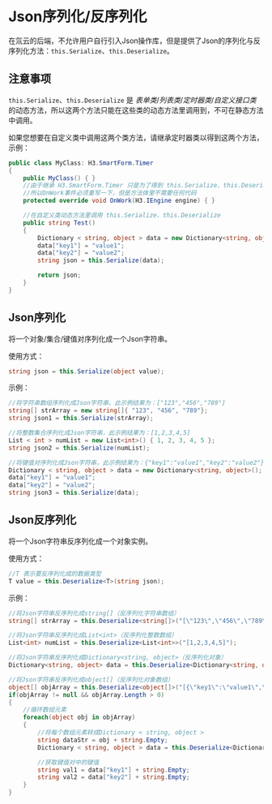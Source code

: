 # Json序列化/反序列化

在氚云的后端，不允许用户自行引入Json操作库，但是提供了Json的序列化与反序列化方法：```this.Serialize```、```this.Deserialize```。

## 注意事项

```this.Serialize```、```this.Deserialize``` 是 *表单类*/*列表类*/*定时器类*/*自定义接口类* 的动态方法，所以这两个方法只能在这些类的动态方法里调用到，不可在静态方法中调用。

如果您想要在自定义类中调用这两个类方法，请继承定时器类以得到这两个方法，示例：
``` cs
public class MyClass: H3.SmartForm.Timer
{
    public MyClass() { }
    //由于继承 H3.SmartForm.Timer 只是为了得到 this.Serialize、this.Deserialize 两个方法
    //所以OnWork事件必须重写一下，但是方法体里不需要任何代码
    protected override void OnWork(H3.IEngine engine) { }

    //在自定义类动态方法里调用 this.Serialize、this.Deserialize
    public string Test()
    {
        Dictionary < string, object > data = new Dictionary<string, object>();
        data["key1"] = "value1";
        data["key2"] = "value2";
        string json = this.Serialize(data);

        return json;
    }
}
```


## Json序列化

将一个对象/集合/键值对序列化成一个Json字符串。

使用方式：
``` cs
string json = this.Serialize(object value);
```

示例：
``` cs
//将字符串数组序列化成Json字符串，此示例结果为：["123","456","789"]
string[] strArray = new string[]{ "123", "456", "789"};
string json1 = this.Serialize(strArray);

//将整数集合序列化成Json字符串，此示例结果为：[1,2,3,4,5]
List < int > numList = new List<int>() { 1, 2, 3, 4, 5 };
string json2 = this.Serialize(numList);

//将键值对序列化成Json字符串，此示例结果为：{"key1":"value1","key2":"value2"}
Dictionary < string, object > data = new Dictionary<string, object>();
data["key1"] = "value1";
data["key2"] = "value2";
string json3 = this.Serialize(data);
```


## Json反序列化

将一个Json字符串反序列化成一个对象实例。

使用方式：
``` cs
//T 表示要反序列化成的数据类型
T value = this.Deserialize<T>(string json);
```

示例：
``` cs
//将Json字符串反序列化成string[]（反序列化字符串数组）
string[] strArray = this.Deserialize<string[]>("[\"123\",\"456\",\"789\"]");

//将Json字符串反序列化成List<int>（反序列化整数数组）
List<int> numList = this.Deserialize<List<int>>("[1,2,3,4,5]");

//将Json字符串反序列化成Dictionary<string, object>（反序列化对象）
Dictionary<string, object> data = this.Deserialize<Dictionary<string, object>>("{\"key1\":\"value1\",\"key2\":\"value2\"}");

//将Json字符串反序列化成object[]（反序列化对象数组）
object[] objArray = this.Deserialize<object[]>("[{\"key1\":\"value1\",\"key2\":\"value2\"},{\"key1\":\"value3\",\"key2\":\"value4\"}]");
if(objArray != null && objArray.Length > 0) 
{
    //循环数组元素
    foreach(object obj in objArray) 
    {
        //将每个数组元素转成Dictionary < string, object >
        string dataStr = obj + string.Empty;
        Dictionary < string, object > data = this.Deserialize<Dictionary<string, object>>(dataStr);

        //获取键值对中的键值
        string val1 = data["key1"] + string.Empty;
        string val2 = data["key2"] + string.Empty;
    }
}
```
